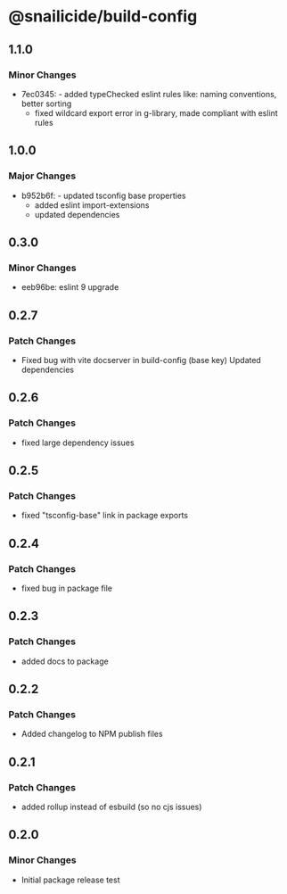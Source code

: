 # @snailicide/build-config

## 1.1.0

### Minor Changes

-   7ec0345: - added typeChecked eslint rules like: naming conventions, better sorting
    -   fixed wildcard export error in g-library, made compliant with eslint rules

## 1.0.0

### Major Changes

-   b952b6f: - updated tsconfig base properties
    -   added eslint import-extensions
    -   updated dependencies

## 0.3.0

### Minor Changes

-   eeb96be: eslint 9 upgrade

## 0.2.7

### Patch Changes

-   Fixed bug with vite docserver in build-config (base key) Updated dependencies

## 0.2.6

### Patch Changes

-   fixed large dependency issues

## 0.2.5

### Patch Changes

-   fixed "tsconfig-base" link in package exports

## 0.2.4

### Patch Changes

-   fixed bug in package file

## 0.2.3

### Patch Changes

-   added docs to package

## 0.2.2

### Patch Changes

-   Added changelog to NPM publish files

## 0.2.1

### Patch Changes

-   added rollup instead of esbuild (so no cjs issues)

## 0.2.0

### Minor Changes

-   Initial package release test
